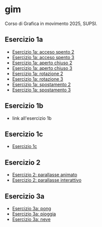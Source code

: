 # gim
Corso di Grafica in movimento 2025, SUPSI. 

## Esercizio 1a
- [Esercizio 1a: acceso spento 2](https://ali-0032.github.io/gim/esercizio_1a/acceso_spento_2.html)
- [Esercizio 1a: acceso spento 3](https://ali-0032.github.io/gim/esercizio_1a/acceso_spento_3.html)
- [Esercizio 1a: aperto chiuso 2](https://ali-0032.github.io/gim/esercizio_1a/aperto_chiuso_2.html)
- [Esercizio 1a: aperto chiuso 3](https://ali-0032.github.io/gim/esercizio_1a/aperto_chiuso_3.html)
- [Esercizio 1a: rotazione 2](https://ali-0032.github.io/gim/esercizio_1a/rotazione_2.html)
- [Esercizio 1a: rotazione 3](https://ali-0032.github.io/gim/esercizio_1a/rotazione_3.html)
- [Esercizio 1a: spostamento 2](https://ali-0032.github.io/gim/esercizio_1a/spostamento_2.html)
- [Esercizio 1a: spostamento 3](https://ali-0032.github.io/gim/esercizio_1a/spostamento_3.html)



## Esercizio 1b
- link all'esercizio 1b

## Esercizio 1c
- [Esercizio 1c](https://ali-0032.github.io/gim/esercizio_1c/README.md)

## Esercizio 2
- [Esercizio 2: parallasse animato](https://ali-0032.github.io/gim/Esercizio_2/index_animato.html)
- [Esercizio 2: parallasse interattivo](https://ali-0032.github.io/gim/Esercizio_2/index_interattivo.html)

## Esercizio 3a
- [Esercizio 3a: pong]()
- [Esercizio 3a: pioggia]()
- [Esercizio 3a: neve]()
